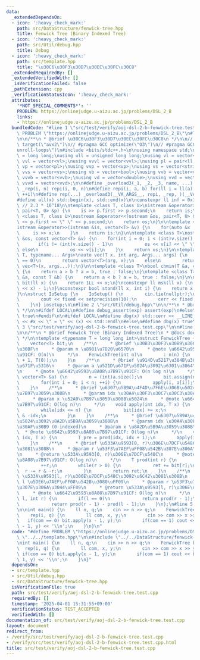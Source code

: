 ```yaml
---
data:
  _extendedDependsOn:
  - icon: ':heavy_check_mark:'
    path: src/DataStructure/fenwick-tree.hpp
    title: Fenwick Tree (Binary Indexed Tree)
  - icon: ':heavy_check_mark:'
    path: src/Util/debug.hpp
    title: Debug
  - icon: ':heavy_check_mark:'
    path: src/template.hpp
    title: "\u30C6\u30F3\u30D7\u30EC\u30FC\u30C8"
  _extendedRequiredBy: []
  _extendedVerifiedWith: []
  _isVerificationFailed: false
  _pathExtension: cpp
  _verificationStatusIcon: ':heavy_check_mark:'
  attributes:
    '*NOT_SPECIAL_COMMENTS*': ''
    PROBLEM: https://onlinejudge.u-aizu.ac.jp/problems/DSL_2_B
    links:
    - https://onlinejudge.u-aizu.ac.jp/problems/DSL_2_B
  bundledCode: "#line 1 \"src/test/verify/aoj-dsl-2-b-fenwick-tree.test.cpp\"\n#define\
    \ PROBLEM \"https://onlinejudge.u-aizu.ac.jp/problems/DSL_2_B\"\n#line 2 \"src/template.hpp\"\
    \n\n/**\n * @brief \u30C6\u30F3\u30D7\u30EC\u30FC\u30C8\n */\n\n// #pragma GCC\
    \ target(\"avx2\")\n// #pragma GCC optimize(\"O3\")\n// #pragma GCC optimize(\"\
    unroll-loops\")\n#include <bits/stdc++.h>\n\nusing namespace std;\n\nusing ll\
    \ = long long;\nusing ull = unsigned long long;\nusing vl = vector<ll>;\nusing\
    \ vvl = vector<vl>;\nusing vvvl = vector<vvl>;\nusing pl = pair<ll, ll>;\nusing\
    \ vp = vector<pl>;\nusing vvp = vector<vp>;\nusing vs = vector<string>;\nusing\
    \ vvs = vector<vs>;\nusing vb = vector<bool>;\nusing vvb = vector<vb>;\nusing\
    \ vvvb = vector<vvb>;\nusing vd = vector<double>;\nusing vvd = vector<vd>;\nusing\
    \ vvvd = vector<vvd>;\n\n#define _overload3(_1, _2, _3, name, ...) name\n#define\
    \ _rep(i, n) repi(i, 0, n)\n#define repi(i, a, b) for(ll i = ll(a); i < ll(b);\
    \ ++i)\n#define rep(...) _overload3(__VA_ARGS__, repi, _rep, )(__VA_ARGS__)\n\
    #define all(x) std::begin(x), std::end(x)\n\nconstexpr ll inf = 0x1fffffffffffffffLL;\
    \ // 2.3 * 10^18\n\ntemplate <class T, class U>\nistream &operator>>(istream &is,\
    \ pair<T, U> &p) {\n    is >> p.first >> p.second;\n    return is;\n}\n\ntemplate\
    \ <class T, class U>\nostream &operator<<(ostream &os, pair<T, U> &p) {\n    os\
    \ << p.first << \" \" << p.second;\n    return os;\n}\n\ntemplate <class T>\n\
    istream &operator>>(istream &is, vector<T> &v) {\n    for(auto &x : v) {\n   \
    \     is >> x;\n    }\n    return is;\n}\n\ntemplate <class T>\nostream &operator<<(ostream\
    \ &os, const vector<T> &v) {\n    for(int i = 0; i < (int)v.size(); i++) {\n \
    \       if(i != (int)v.size() - 1)\n            os << v[i] << \" \";\n       \
    \ else\n            os << v[i];\n    }\n    return os;\n}\n\ntemplate <typename\
    \ T, typename... Args>\nauto vec(T x, int arg, Args... args) {\n    if constexpr(sizeof...(args)\
    \ == 0)\n        return vector<T>(arg, x);\n    else\n        return vector(arg,\
    \ vec<T>(x, args...));\n}\n\ntemplate <class T>\nbool chmin(T &a, const T &b)\
    \ {\n    return a > b ? a = b, true : false;\n}\ntemplate <class T>\nbool chmax(T\
    \ &a, const T &b) {\n    return a < b ? a = b, true : false;\n}\n\nconstexpr ll\
    \ bit(ll x) {\n    return 1LL << x;\n}\nconstexpr ll msk(ll x) {\n    return (1LL\
    \ << x) - 1;\n}\nconstexpr bool stand(ll x, int i) {\n    return x & bit(i);\n\
    }\n\nstruct IoSetup {\n    IoSetup() {\n        cin.tie(nullptr);\n        ios::sync_with_stdio(false);\n\
    \        cout << fixed << setprecision(10);\n        cerr << fixed << setprecision(10);\n\
    \    }\n} iosetup;\n\n#line 2 \"src/Util/debug.hpp\"\n\n/**\n * @brief Debug\n\
    \ */\n\n#ifdef LOCAL\n#define debug_assert(exp) assert(exp)\n#else\n#define debug_assert(exp)\
    \ true\n#endif\n\n#ifdef LOCAL\n#define dbg(x) std::cerr << __LINE__ << \" : \"\
    \ << #x << \" = \" << (x) << std::endl\n#else\n#define dbg(x) true\n#endif\n#line\
    \ 3 \"src/test/verify/aoj-dsl-2-b-fenwick-tree.test.cpp\"\n\n#line 2 \"src/DataStructure/fenwick-tree.hpp\"\
    \n\n/**\n * @brief Fenwick Tree (Binary Indexed Tree)\n * @docs docs/fenwick-tree.md\n\
    \ */\n\ntemplate <typename T = long long int>\nstruct FenwickTree {\n    int n;\n\
    \    vector<T> bit;\n    /**\n     * @brief \u30B3\u30F3\u30B9\u30C8\u30E9\u30AF\
    \u30BF\n     * @param n \u8981\u7D20\u6570\n     * @note \u6642\u9593\u8A08\u7B97\
    \u91CF: O(n)\n     */\n    FenwickTree(int n)\n        : n(n) {\n        bit.assign(n\
    \ + 1, T(0));\n    }\n    /**\n     * @brief \u914D\u5217\u304B\u3089\u306E\u521D\
    \u671F\u5316\n     * @param a \u521D\u671F\u5024\u3092\u6301\u3064\u914D\u5217\
    \n     * @note \u6642\u9593\u8A08\u7B97\u91CF: O(n log n)\n     */\n    FenwickTree(const\
    \ vector<T> &a) {\n        n = (int)a.size();\n        bit.assign(n + 1, T(0));\n\
    \        for(int i = 0; i < n; ++i) {\n            apply(i, a[i]);\n        }\n\
    \    }\n    /**\n     * @brief \u6307\u5B9A\u4F4D\u7F6E\u306B\u5024\u3092\u52A0\
    \u7B97\u3059\u308B\n     * @param idx \u30A4\u30F3\u30C7\u30C3\u30AF\u30B9 (0-indexed)\n\
    \     * @param x \u52A0\u7B97\u3059\u308B\u5024\n     * @note \u6642\u9593\u8A08\
    \u7B97\u91CF: O(log n)\n     */\n    void apply(int idx, T x) {\n        ++idx;\n\
    \        while(idx <= n) {\n            bit[idx] += x;\n            idx += idx\
    \ & -idx;\n        }\n    }\n    /**\n     * @brief \u6307\u5B9A\u4F4D\u7F6E\u306E\
    \u5024\u3092\u8A2D\u5B9A\u3059\u308B\n     * @param idx \u30A4\u30F3\u30C7\u30C3\
    \u30AF\u30B9 (0-indexed)\n     * @param x \u8A2D\u5B9A\u3059\u308B\u5024\n   \
    \  * @note \u6642\u9593\u8A08\u7B97\u91CF: O(log n)\n     */\n    void set(int\
    \ idx, T x) {\n        T pre = prod(idx, idx + 1);\n        apply(idx, x - pre);\n\
    \    }\n    /**\n     * @brief \u533A\u9593[0, r)\u306E\u7DCF\u548C\u3092\u6C42\
    \u3081\u308B\n     * @param r \u53F3\u7AEF\uFF08\u542B\u307E\u306A\u3044\uFF09\
    \n     * @return \u533A\u9593[0, r)\u306E\u7DCF\u548C\n     * @note \u6642\u9593\
    \u8A08\u7B97\u91CF: O(log n)\n     */\n    T prod(int r) {\n        T ret = T(0);\n\
    \        ++r;\n        while(r > 0) {\n            ret += bit[r];\n          \
    \  r -= r & -r;\n        }\n        return ret;\n    }\n    /**\n     * @brief\
    \ \u533A\u9593[l, r)\u306E\u7DCF\u548C\u3092\u6C42\u3081\u308B\n     * @param\
    \ l \u5DE6\u7AEF\uFF08\u542B\u3080\uFF09\n     * @param r \u53F3\u7AEF\uFF08\u542B\
    \u307E\u306A\u3044\uFF09\n     * @return \u533A\u9593[l, r)\u306E\u7DCF\u548C\n\
    \     * @note \u6642\u9593\u8A08\u7B97\u91CF: O(log n)\n     */\n    T prod(int\
    \ l, int r) {\n        if(l == 0)\n            return prod(r - 1);\n        else\n\
    \            return prod(r - 1) - prod(l - 1);\n    }\n};\n#line 5 \"src/test/verify/aoj-dsl-2-b-fenwick-tree.test.cpp\"\
    \n\nint main() {\n    ll n, q;\n    cin >> n >> q;\n    FenwickTree bit(n);\n\
    \    rep(i, q) {\n        ll com, x, y;\n        cin >> com >> x >> y;\n     \
    \   if(com == 0) bit.apply(x - 1, y);\n        if(com == 1) cout << bit.prod(x\
    \ - 1, y) << '\\n';\n    }\n}\n"
  code: "#define PROBLEM \"https://onlinejudge.u-aizu.ac.jp/problems/DSL_2_B\"\n#include\
    \ \"../../template.hpp\"\n\n#include \"../../DataStructure/fenwick-tree.hpp\"\n\
    \nint main() {\n    ll n, q;\n    cin >> n >> q;\n    FenwickTree bit(n);\n  \
    \  rep(i, q) {\n        ll com, x, y;\n        cin >> com >> x >> y;\n       \
    \ if(com == 0) bit.apply(x - 1, y);\n        if(com == 1) cout << bit.prod(x -\
    \ 1, y) << '\\n';\n    }\n}"
  dependsOn:
  - src/template.hpp
  - src/Util/debug.hpp
  - src/DataStructure/fenwick-tree.hpp
  isVerificationFile: true
  path: src/test/verify/aoj-dsl-2-b-fenwick-tree.test.cpp
  requiredBy: []
  timestamp: '2025-04-01 15:31:55+09:00'
  verificationStatus: TEST_ACCEPTED
  verifiedWith: []
documentation_of: src/test/verify/aoj-dsl-2-b-fenwick-tree.test.cpp
layout: document
redirect_from:
- /verify/src/test/verify/aoj-dsl-2-b-fenwick-tree.test.cpp
- /verify/src/test/verify/aoj-dsl-2-b-fenwick-tree.test.cpp.html
title: src/test/verify/aoj-dsl-2-b-fenwick-tree.test.cpp
---
```

